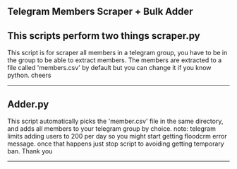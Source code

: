 Telegram Members Scraper + Bulk Adder
-----------------------------------


This scripts perform two things
scraper.py
--------------------------------------------
This script is for scraper all members in a telegram group, you have to be in the group to be able to extract members.
The members are extracted to a file called 'members.csv' by default but you can change it if you know python. cheers

--------------------------------------------

Adder.py
--------------------------------------------
This script automatically picks the 'member.csv' file in the same directory, and adds all members to your telegram group by choice.
note: telegram limits adding users to 200 per day so you might start getting floodcrm error message. once that happens just stop script to avoiding getting temporary ban. Thank you

--------------------------------------------
